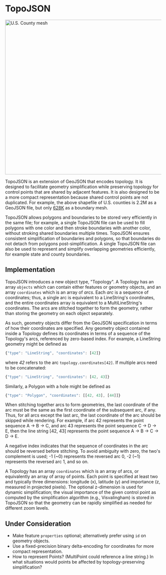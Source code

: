 # TopoJSON

<a href="http://bl.ocks.org/4090870"><img src="/mbostock/topojson/wiki/example.png" width="960" height="500" alt="U.S. County mesh"></a>

TopoJSON is an extension of GeoJSON that encodes topology. It is designed to facilitate geometry simplification while preserving topology for control points that are shared by adjacent features. It is also designed to be a more compact representation because shared control points are not duplicated. For example, the above shapefile of U.S. counties is 2.2M as a GeoJSON file, but only [628K](http://bl.ocks.org/4090870) as a boundary mesh.

TopoJSON allows polygons and boundaries to be stored very efficiently in the same file; for example, a single TopoJSON file can be used to fill polygons with one color and then stroke boundaries with another color, without stroking shared boundaries multiple times. TopoJSON ensures consistent simplification of boundaries and polygons, so that boundaries do not detach from polygons post-simplification. A single TopoJSON file can also be used to represent and simplify overlapping geometries efficiently, for example state and county boundaries.

## Implementation

TopoJSON introduces a new object type, "Topology". A Topology has an array `objects` which can contain either features or geometry objects, and an array `coordinates` which is an array of *arcs*. Each *arc* is a sequence of coordinates; thus, a single arc is equivalent to a LineString's coordinates, and the entire coordinates array is equivalent to a MultiLineString's coordinates. The arcs are stitched together to form the geometry, rather than storing the geometry on each object separately.

As such, geometry objects differ from the GeoJSON specification in terms of how their coordinates are specified. Any geometry object contained inside a Topology defines its coordinates in terms of a sequence of the Topology's arcs, referenced by zero-based index. For example, a LineString geometry might be defined as

```js
{"type": "LineString", "coordinates": [42]}
```

where *42* refers to the arc `topology.coordinates[42]`. If multiple arcs need to be concatenated:

```js
{"type": "LineString", "coordinates": [42, 43]}
```

Similarly, a Polygon with a hole might be defined as

```js
{"type": "Polygon", "coordinates": [[42, 43], [44]]}
```

When stitching together arcs to form geometries, the last coordinate of the arc must be the same as the first coordinate of the subsequent arc, if any. Thus, for all arcs except the last arc, the last coordinate of the arc should be skipped while rendering. For example, if arc 42 represents the point sequence A → B → C, and arc 43 represents the point sequence C → D → E, then the line string [42, 43] represents the point sequence A → B → C → D → E.

A negative index indicates that the sequence of coordinates in the arc should be reversed before stitching. To avoid ambiguity with zero, the two's complement is used; -1 (~0) represents the reversed arc 0, -2 (~1) represents the reversed arc 1, and so on.

A Topology has an array `coordinates` which is an array of arcs, or equivalently an array of array of points. Each point is specified at least two and typically three dimensions: longitude (x), latitude (y) and importance (z, measured in projected pixels). The optional z-dimension is used for dynamic simplification; the visual importance of the given control point as computed by the simplification algorithm (e.g., Visvalingham) is stored in TopoJSON so that the geometry can be rapidly simplified as needed for different zoom levels.

## Under Consideration

* Make feature `properties` optional; alternatively prefer using `id` on geometry objects.
* Use a fixed-precision binary delta-encoding for coordinates for more compact representation.
* How to represent Points? (MultiPoint could reference a line string.) In what situations would points be affected by topology-preserving simplification?
